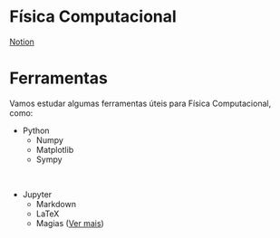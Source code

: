 # Física Computacional 

[Notion](https://www.notion.so/guilhermebaos/F-sica-Computacional-644169d6db2d49c38dbbab441ce4b7ae?pvs=4)

# Ferramentas

Vamos estudar algumas ferramentas úteis para Física Computacional, como:
- Python
  - Numpy
  - Matplotlib
  - Sympy

<br/>

- Jupyter
  - Markdown
  - LaTeX
  - Magias ([Ver mais](https://ipython.readthedocs.io/en/stable/interactive/magics.html))
